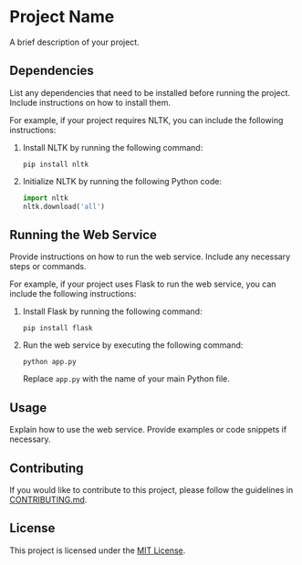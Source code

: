 # Project Name

A brief description of your project.

## Dependencies

List any dependencies that need to be installed before running the project. Include instructions on how to install them.

For example, if your project requires NLTK, you can include the following instructions:

1. Install NLTK by running the following command:
    ```
    pip install nltk
    ```

2. Initialize NLTK by running the following Python code:
    ```python
    import nltk
    nltk.download('all')
    ```

## Running the Web Service

Provide instructions on how to run the web service. Include any necessary steps or commands.

For example, if your project uses Flask to run the web service, you can include the following instructions:

1. Install Flask by running the following command:
    ```
    pip install flask
    ```

2. Run the web service by executing the following command:
    ```
    python app.py
    ```

    Replace `app.py` with the name of your main Python file.

## Usage

Explain how to use the web service. Provide examples or code snippets if necessary.

## Contributing

If you would like to contribute to this project, please follow the guidelines in [CONTRIBUTING.md](link-to-contributing-file).

## License

This project is licensed under the [MIT License](link-to-license-file).